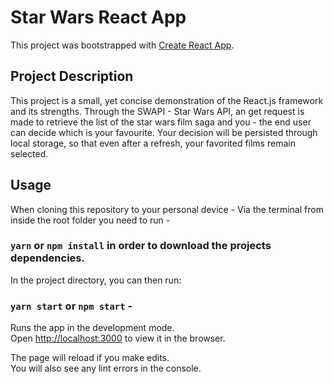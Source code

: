 # Star Wars React App

This project was bootstrapped with [Create React App](https://github.com/facebook/create-react-app).

## Project Description

This project is a small, yet concise demonstration of the React.js framework and its strengths. Through the SWAPI - Star Wars API, an get request is made to retrieve the list of the star wars film saga and you - the end user can decide which is your favourite. Your decision will be persisted through local storage, so that even after a refresh, your favorited films remain selected.

## Usage

When cloning this repository to your personal device - Via the terminal from inside the root folder you need to run - 

### `yarn` or `npm install` in order to download the projects dependencies.

In the project directory, you can then run:

### `yarn start` or `npm start` - 

Runs the app in the development mode.\
Open [http://localhost:3000](http://localhost:3000) to view it in the browser.

The page will reload if you make edits.\
You will also see any lint errors in the console.
